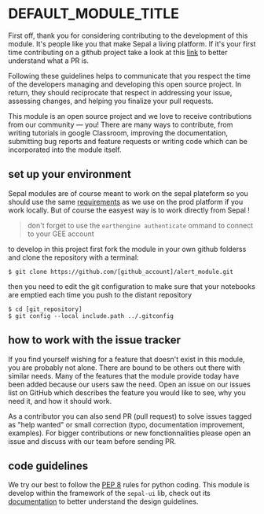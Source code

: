 # DEFAULT_MODULE_TITLE

First off, thank you for considering contributing to the development of this module. It's people like you that make Sepal a living platform. If it's your first time contributing on a github project take a look at this [link](http://makeapullrequest.com/) to better understand what a PR is.

Following these guidelines helps to communicate that you respect the time of the developers managing and developing this open source project. In return, they should reciprocate that respect in addressing your issue, assessing changes, and helping you finalize your pull requests.

This module is an open source project and we love to receive contributions from our community — you! There are many ways to contribute, from writing tutorials in google Classroom, improving the documentation, submitting bug reports and feature requests or writing code which can be incorporated into the module itself.

## set up your environment

Sepal modules are of course meant to work on the sepal plateform so you should use the same [requirements](https://github.com/openforis/sepal/blob/master/modules/geospatial-toolkit/docker/config/requirements.txt) as we use on the prod platform if you work locally. But of course the easyest way is to work directly from Sepal !

> don't forget to use the `earthengine authenticate` ommand to connect to your GEE account

to develop in this project first fork the module in your own github folderss and clone the repository with a terminal:

```
$ git clone https://github.com/[github_account]/alert_module.git
```

then you need to edit the git configuration to make sure that your notebooks are emptied each time you push to the distant repository

```
$ cd [git_repository]
$ git config --local include.path ../.gitconfig
```

## how to work with the issue tracker

If you find yourself wishing for a feature that doesn't exist in this module, you are probably not alone. There are bound to be others out there with similar needs. Many of the features that the module provide today have been added because our users saw the need. Open an issue on our issues list on GitHub which describes the feature you would like to see, why you need it, and how it should work.

As a contributor you can also send PR (pull request) to solve issues tagged as "help wanted" or small correction (typo, documentation improvement, examples). For bigger contributions or new fonctionnalities please open an issue and discuss with our team before sending PR.

## code guidelines

We try our best to follow the [PEP 8](https://www.python.org/dev/peps/pep-0008/) rules for python coding.
This module is develop within the framework of the `sepal-ui` lib, check out its [documentation](https://sepal-ui.readthedocs.io/en/latest/) to better understand the design guidelines.
